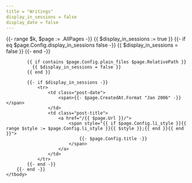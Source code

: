 ```yaml
---
title = "Writings"
display_in_sessions = false
display_date = false
---
```


<table>
    <tbody>
        {{- range $k, $page := .AllPages -}}
            {{ $display_in_sessions := true }}
            {{- if eq $page.Config.display_in_sessions false -}}
                {{ $display_in_sessions = false }}
            {{- end -}}

            {{ if contains $page.Config.plain_files $page.RelativePath }}
              {{ $display_in_sessions = false }}
            {{ end }}

            {{- if $display_in_sessions -}}
                <tr>
                    <td class="post-date">
                        <span>{{- $page.CreatedAt.Format "Jan 2006" -}}</span>
                    </td>
                    <td class="post-title">
                        <a href="/{{ $page.Url }}/">
                            <span style="{{ if $page.Config.li_style }}{{ range $style := $page.Config.li_style }}{{ $style }};{{ end }}{{ end }}">
                                {{- $page.Config.title -}}
                            </span>
                        </a>
                    </td>
                </tr>
            {{- end -}}
        {{- end -}}
    </tbody>
</table>

